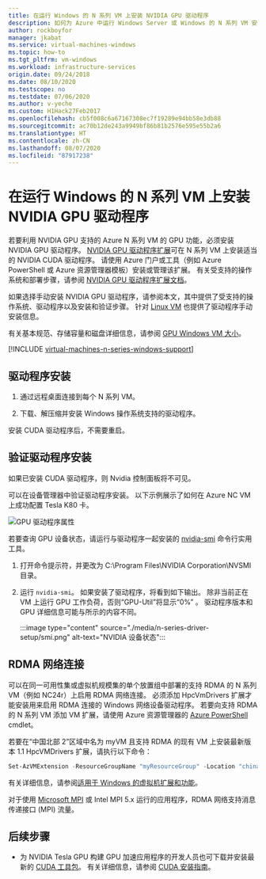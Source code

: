```yaml
---
title: 在运行 Windows 的 N 系列 VM 上安装 NVIDIA GPU 驱动程序
description: 如何为 Azure 中运行 Windows Server 或 Windows 的 N 系列 VM 安装 NVIDIA GPU 驱动程序
author: rockboyfor
manager: jkabat
ms.service: virtual-machines-windows
ms.topic: how-to
ms.tgt_pltfrm: vm-windows
ms.workload: infrastructure-services
origin.date: 09/24/2018
ms.date: 08/10/2020
ms.testscope: no
ms.testdate: 07/06/2020
ms.author: v-yeche
ms.custom: H1Hack27Feb2017
ms.openlocfilehash: cb5f008c6a67167308ec7f19289e94bb58e3db88
ms.sourcegitcommit: ac70b12de243a9949bf86b81b2576e595e55b2a6
ms.translationtype: HT
ms.contentlocale: zh-CN
ms.lasthandoff: 08/07/2020
ms.locfileid: "87917238"
---
```

<!--Not Available on Mooncake-->
<!--NVV4 series is not Available on MOONCAKE-->
# <a name="install-nvidia-gpu-drivers-on-n-series-vms-running-windows"></a>在运行 Windows 的 N 系列 VM 上安装 NVIDIA GPU 驱动程序 

若要利用 NVIDIA GPU 支持的 Azure N 系列 VM 的 GPU 功能，必须安装 NVIDIA GPU 驱动程序。 [NVIDIA GPU 驱动程序扩展](../extensions/hpccompute-gpu-windows.md)可在 N 系列 VM 上安装适当的 NVIDIA CUDA 驱动程序。 请使用 Azure 门户或工具（例如 Azure PowerShell 或 Azure 资源管理器模板）安装或管理该扩展。 有关受支持的操作系统和部署步骤，请参阅 [NVIDIA GPU 驱动程序扩展文档](../extensions/hpccompute-gpu-windows.md)。

<!--Not Available on or GRID -->

如果选择手动安装 NVIDIA GPU 驱动程序，请参阅本文，其中提供了受支持的操作系统、驱动程序以及安装和验证步骤。 针对 [Linux VM](../linux/n-series-driver-setup.md?toc=%2fvirtual-machines%2flinux%2ftoc.json) 也提供了驱动程序手动安装信息。

有关基本规范、存储容量和磁盘详细信息，请参阅 [GPU Windows VM 大小](../sizes-gpu.md?toc=/virtual-machines/windows/toc.json)。 

[!INCLUDE [virtual-machines-n-series-windows-support](../../../includes/virtual-machines-n-series-windows-support.md)]

## <a name="driver-installation"></a>驱动程序安装

1. 通过远程桌面连接到每个 N 系列 VM。

2. 下载、解压缩并安装 Windows 操作系统支持的驱动程序。

安装 CUDA 驱动程序后，不需要重启。

<!-- Not Available on After GRID driver installation on a VM, a restart is required.-->

## <a name="verify-driver-installation"></a>验证驱动程序安装

 如果已安装 CUDA 驱动程序，则 Nvidia 控制面板将不可见。

可以在设备管理器中验证驱动程序安装。 以下示例展示了如何在 Azure NC VM 上成功配置 Tesla K80 卡。

![GPU 驱动程序属性](./media/n-series-driver-setup/GPU_driver_properties.png)

若要查询 GPU 设备状态，请运行与驱动程序一起安装的 [nvidia-smi](https://developer.nvidia.com/nvidia-system-management-interface) 命令行实用工具。

1. 打开命令提示符，并更改为 C:\Program Files\NVIDIA Corporation\NVSMI 目录。

2. 运行 `nvidia-smi`。 如果安装了驱动程序，将看到如下输出。 除非当前正在 VM 上运行 GPU 工作负荷，否则“GPU-Util”将显示“0%” 。 驱动程序版本和 GPU 详细信息可能与所示的内容不同。

    :::image type="content" source="./media/n-series-driver-setup/smi.png" alt-text="NVIDIA 设备状态":::  

## <a name="rdma-network-connectivity"></a>RDMA 网络连接

可以在同一可用性集或虚拟机规模集的单个放置组中部署的支持 RDMA 的 N 系列 VM（例如 NC24r）上启用 RDMA 网络连接。 必须添加 HpcVmDrivers 扩展才能安装用来启用 RDMA 连接的 Windows 网络设备驱动程序。 若要向支持 RDMA 的 N 系列 VM 添加 VM 扩展，请使用 Azure 资源管理器的 [Azure PowerShell](https://docs.microsoft.com/powershell/azure/) cmdlet。

<!--MOONCAKE: CORRECT NC24R/nc24r means Standard_NC24rs_v3 support RDMA-->
<!--Notice: NCV3 is valid on chinaeast2 and chinanorth2-->

若要在“中国北部 2”区域中名为 myVM 且支持 RDMA 的现有 VM 上安装最新版本 1.1 HpcVMDrivers 扩展，请执行以下命令：

```powershell
Set-AzVMExtension -ResourceGroupName "myResourceGroup" -Location "chinanorth2" -VMName "myVM" -ExtensionName "HpcVmDrivers" -Publisher "Microsoft.HpcCompute" -Type "HpcVmDrivers" -TypeHandlerVersion "1.1"
```

有关详细信息，请参阅[适用于 Windows 的虚拟机扩展和功能](../extensions/features-windows.md)。

对于使用 [Microsoft MPI](https://docs.microsoft.com/message-passing-interface/microsoft-mpi) 或 Intel MPI 5.x 运行的应用程序，RDMA 网络支持消息传递接口 (MPI) 流量。 

## <a name="next-steps"></a>后续步骤

* 为 NVIDIA Tesla GPU 构建 GPU 加速应用程序的开发人员也可下载并安装最新的 [CUDA 工具包](https://developer.nvidia.com/cuda-downloads)。 有关详细信息，请参阅 [CUDA 安装指南](https://docs.nvidia.com/cuda/cuda-installation-guide-microsoft-windows/index.html#axzz4ZcwJvqYi)。

<!-- Update_Description: update meta properties, wording update, update link -->
